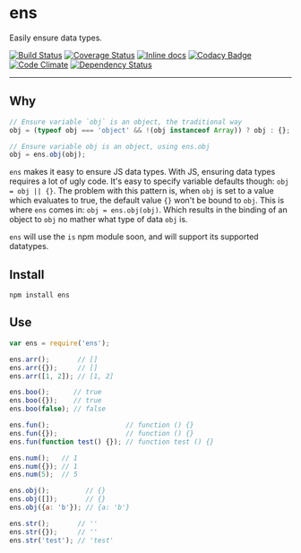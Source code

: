 # ens

Easily ensure data types.

[![Build Status](https://travis-ci.org/opensoars/ens.svg)](https://travis-ci.org/opensoars/ens)
[![Coverage Status](https://coveralls.io/repos/opensoars/ens/badge.svg?branch=master&service=github)](https://coveralls.io/github/opensoars/ens?branch=master)
[![Inline docs](http://inch-ci.org/github/opensoars/ens.svg?branch=master)](http://inch-ci.org/github/opensoars/ens)
[![Codacy Badge](https://api.codacy.com/project/badge/f3e64501763645b9aa483bf83a4dd1d5)](https://www.codacy.com/app/sam_1700/ens)
[![Code Climate](https://codeclimate.com/github/opensoars/ens/badges/gpa.svg)](https://codeclimate.com/github/opensoars/ens)
[![Dependency Status](https://www.versioneye.com/user/projects/5893585215b1df003c972a84/badge.svg)](https://www.versioneye.com/user/projects/5893585215b1df003c972a84)

---
 
## Why

```js
// Ensure variable `obj` is an object, the traditional way
obj = (typeof obj === 'object' && !(obj instanceof Array)) ? obj : {};
```

```js
// Ensure variable obj is an object, using ens.obj
obj = ens.obj(obj);
```

`ens` makes it easy to ensure JS data types. With JS, ensuring data types requires a lot of ugly code. It's easy to specify variable defaults though: `obj = obj || {}`. The problem with this pattern is, when `obj` is set to a value which evaluates to true, the default value `{}` won't be bound to `obj`. This is where `ens` comes in: `obj = ens.obj(obj)`. Which results in the binding of an object to `obj` no mather what type of data `obj` is.

`ens` will use the `is` npm module soon, and will support its supported datatypes.

## Install

`npm install ens`


## Use

```js
var ens = require('ens');

ens.arr();       // []
ens.arr({});     // []
ens.arr([1, 2]); // [1, 2]

ens.boo();      // true
ens.boo({});    // true
ens.boo(false); // false

ens.fun();                   // function () {}
ens.fun({});                 // function () {}
ens.fun(function test() {}); // function test () {}

ens.num();   // 1
ens.num({}); // 1
ens.num(5);  // 5

ens.obj();         // {}
ens.obj([]);       // {}
ens.obj({a: 'b'}); // {a: 'b'}

ens.str();       // ''
ens.str({});     // ''
ens.str('test'); // 'test'
```
